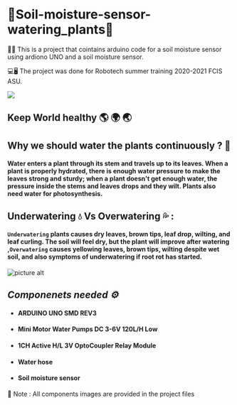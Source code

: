 # 🔵Soil-moisture-sensor-watering_plants🔵

🌱💧  This is a project that cointains arduino code for a soil moisture sensor using ardiono UNO and a soil moisture sensor.

  <p>💻🖥 The project was done for Robotech summer training 2020-2021 FCIS ASU. </p>
  

![](https://github.com/abdalla-am/Soil-moisture-sensor-watering_plants/blob/main/Curcuits/project%20gif.gif)

## Keep World healthy 🌎 🌍 🌏

## Why we should water the plants continuously ? 🤔
#### Water enters a plant through its stem and travels up to its leaves. When a plant is properly hydrated, there is enough water pressure to make the leaves strong and sturdy; when a plant doesn't get enough water, the pressure inside the stems and leaves drops and they wilt. Plants also need water for photosynthesis.

## Underwatering 💧 Vs Overwatering 💦 :
####  `Underwatering`  plants causes dry leaves, brown tips, leaf drop, wilting, and leaf curling. The soil will feel dry, but the plant will improve after watering ,`Overwatering` causes yellowing leaves, brown tips, wilting despite wet soil, and also symptoms of underwatering if root rot has started.

![picture alt](https://myplantin.com/_next/image?url=https%3A%2F%2Fstrapi.myplantin.com%2FUnderwatered_Overwatered_Recovered_01_min_2_dbc404a07e.webp&w=750&q=75 "overwatering vs underwatering")

## ***Componenets needed ⚙️***

- #### ARDUINO UNO SMD REV3

* #### Mini  Motor Water Pumps DC 3-6V 120L/H Low

* #### 1CH Active H/L 3V OptoCoupler Relay Module

* #### Water hose

* #### Soil moisture sensor
📌 Note : All components images are provided in the project files

